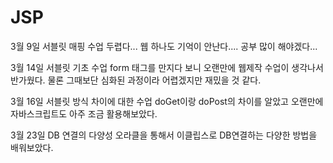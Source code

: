 # JSP
3월 9일 서블릿 매핑 수업
두렵다... 웹 하나도 기억이 안난다....
공부 많이 해야겠다...

3월 14일 서블릿 기초 수업
form 태그를 만지다 보니 오랜만에 웹제작 수업이 생각나서 반가웠다.
물론 그때보단 심화된 과정이라 어렵겠지만 재밌을 것 같다.

3월 16일 서블릿 방식 차이에 대한 수업
doGet이랑 doPost의 차이를 알았고
오랜만에 자바스크립트도 아주 조금 활용해보았다.

3월 23일 DB 연결의 다양성
오라클을 통해서 이클립스로 DB연결하는 다양한 방법을 배워보았다.
